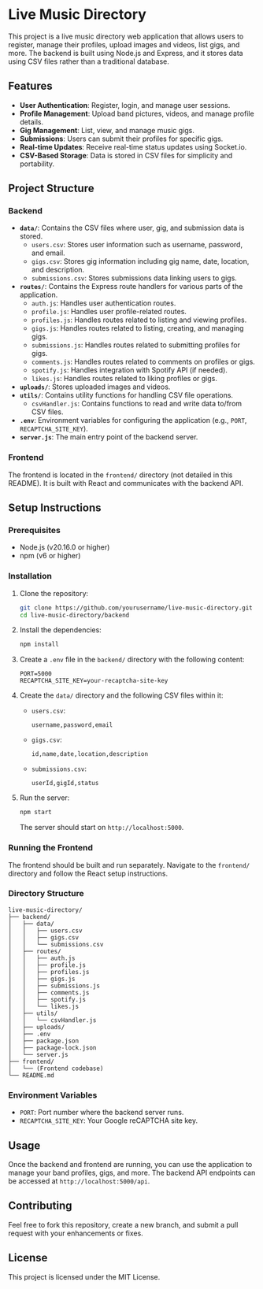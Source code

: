 
# Live Music Directory

This project is a live music directory web application that allows users to register, manage their profiles, upload images and videos, list gigs, and more. The backend is built using Node.js and Express, and it stores data using CSV files rather than a traditional database.

## Features

- **User Authentication**: Register, login, and manage user sessions.
- **Profile Management**: Upload band pictures, videos, and manage profile details.
- **Gig Management**: List, view, and manage music gigs.
- **Submissions**: Users can submit their profiles for specific gigs.
- **Real-time Updates**: Receive real-time status updates using Socket.io.
- **CSV-Based Storage**: Data is stored in CSV files for simplicity and portability.

## Project Structure

### Backend

- **`data/`**: Contains the CSV files where user, gig, and submission data is stored.
  - `users.csv`: Stores user information such as username, password, and email.
  - `gigs.csv`: Stores gig information including gig name, date, location, and description.
  - `submissions.csv`: Stores submissions data linking users to gigs.
- **`routes/`**: Contains the Express route handlers for various parts of the application.
  - `auth.js`: Handles user authentication routes.
  - `profile.js`: Handles user profile-related routes.
  - `profiles.js`: Handles routes related to listing and viewing profiles.
  - `gigs.js`: Handles routes related to listing, creating, and managing gigs.
  - `submissions.js`: Handles routes related to submitting profiles for gigs.
  - `comments.js`: Handles routes related to comments on profiles or gigs.
  - `spotify.js`: Handles integration with Spotify API (if needed).
  - `likes.js`: Handles routes related to liking profiles or gigs.
- **`uploads/`**: Stores uploaded images and videos.
- **`utils/`**: Contains utility functions for handling CSV file operations.
  - `csvHandler.js`: Contains functions to read and write data to/from CSV files.
- **`.env`**: Environment variables for configuring the application (e.g., `PORT`, `RECAPTCHA_SITE_KEY`).
- **`server.js`**: The main entry point of the backend server.

### Frontend

The frontend is located in the `frontend/` directory (not detailed in this README). It is built with React and communicates with the backend API.

## Setup Instructions

### Prerequisites

- Node.js (v20.16.0 or higher)
- npm (v6 or higher)

### Installation

1. Clone the repository:
   ```bash
   git clone https://github.com/yourusername/live-music-directory.git
   cd live-music-directory/backend
   ```

2. Install the dependencies:
   ```bash
   npm install
   ```

3. Create a `.env` file in the `backend/` directory with the following content:
   ```env
   PORT=5000
   RECAPTCHA_SITE_KEY=your-recaptcha-site-key
   ```

4. Create the `data/` directory and the following CSV files within it:
   - `users.csv`:
     ```csv
     username,password,email
     ```
   - `gigs.csv`:
     ```csv
     id,name,date,location,description
     ```
   - `submissions.csv`:
     ```csv
     userId,gigId,status
     ```

5. Run the server:
   ```bash
   npm start
   ```

   The server should start on `http://localhost:5000`.

### Running the Frontend

The frontend should be built and run separately. Navigate to the `frontend/` directory and follow the React setup instructions.

### Directory Structure

```plaintext
live-music-directory/
├── backend/
│   ├── data/
│   │   ├── users.csv
│   │   ├── gigs.csv
│   │   └── submissions.csv
│   ├── routes/
│   │   ├── auth.js
│   │   ├── profile.js
│   │   ├── profiles.js
│   │   ├── gigs.js
│   │   ├── submissions.js
│   │   ├── comments.js
│   │   ├── spotify.js
│   │   └── likes.js
│   ├── utils/
│   │   └── csvHandler.js
│   ├── uploads/
│   ├── .env
│   ├── package.json
│   ├── package-lock.json
│   └── server.js
├── frontend/
│   └── (Frontend codebase)
└── README.md
```

### Environment Variables

- `PORT`: Port number where the backend server runs.
- `RECAPTCHA_SITE_KEY`: Your Google reCAPTCHA site key.

## Usage

Once the backend and frontend are running, you can use the application to manage your band profiles, gigs, and more. The backend API endpoints can be accessed at `http://localhost:5000/api`.

## Contributing

Feel free to fork this repository, create a new branch, and submit a pull request with your enhancements or fixes.

## License

This project is licensed under the MIT License.
